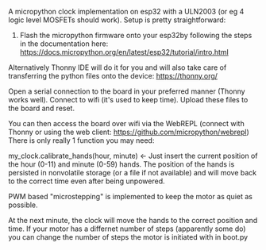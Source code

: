 A micropython clock implementation on esp32 with a ULN2003 (or eg 4 logic level MOSFETs should work). 
Setup is pretty straightforward:
1. Flash the micropython firmware onto your esp32by following the steps in the documentation here:
https://docs.micropython.org/en/latest/esp32/tutorial/intro.html

Alternatively Thonny IDE will do it for you and will also take care of transferring the python files onto the device:
https://thonny.org/

Open a serial connection to the board in your preferred manner (Thonny works well). 
Connect to wifi (it's used to keep time).
Upload these files to the board and reset.

You can then access the board over wifi via the WebREPL (connect with Thonny or using the web client: https://github.com/micropython/webrepl)
There is only really 1 function you may need:

my_clock.calibrate_hands(hour, minute) <- Just insert the current position of the hour (0-11) and minute (0-59) hands.
The position of the hands is persisted in nonvolatile storage (or a file if not available) and will move back to the correct time even after being unpowered.

PWM based "microstepping" is implemented to keep the motor as quiet as possible.

At the next minute, the clock will move the hands to the correct position and time.
If your motor has a differnet number of steps (apparently some do) you can change the number of steps the motor is initiated with in boot.py


